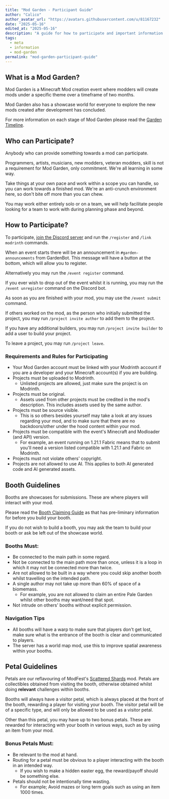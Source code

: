 ```yaml
---
title: "Mod Garden - Participant Guide"
author: "Calico"
author_avatar_url: "https://avatars.githubusercontent.com/u/81167232"
date: "2025-05-16"
edited_at: "2025-05-16"
description: "A guide for how to participate and important information for Mod Garden."
tags:
  - meta
  - information
  - mod-garden
permalink: "mod-garden-participant-guide"
---
```


<!--
LICENSE

Creative Commons Legal Code

CC0 1.0 Universal

    CREATIVE COMMONS CORPORATION IS NOT A LAW FIRM AND DOES NOT PROVIDE
    LEGAL SERVICES. DISTRIBUTION OF THIS DOCUMENT DOES NOT CREATE AN
    ATTORNEY-CLIENT RELATIONSHIP. CREATIVE COMMONS PROVIDES THIS
    INFORMATION ON AN "AS-IS" BASIS. CREATIVE COMMONS MAKES NO WARRANTIES
    REGARDING THE USE OF THIS DOCUMENT OR THE INFORMATION OR WORKS
    PROVIDED HEREUNDER, AND DISCLAIMS LIABILITY FOR DAMAGES RESULTING FROM
    THE USE OF THIS DOCUMENT OR THE INFORMATION OR WORKS PROVIDED
    HEREUNDER.

Statement of Purpose

The laws of most jurisdictions throughout the world automatically confer
exclusive Copyright and Related Rights (defined below) upon the creator
and subsequent owner(s) (each and all, an "owner") of an original work of
authorship and/or a database (each, a "Work").

Certain owners wish to permanently relinquish those rights to a Work for
the purpose of contributing to a commons of creative, cultural and
scientific works ("Commons") that the public can reliably and without fear
of later claims of infringement build upon, modify, incorporate in other
works, reuse and redistribute as freely as possible in any form whatsoever
and for any purposes, including without limitation commercial purposes.
These owners may contribute to the Commons to promote the ideal of a free
culture and the further production of creative, cultural and scientific
works, or to gain reputation or greater distribution for their Work in
part through the use and efforts of others.

For these and/or other purposes and motivations, and without any
expectation of additional consideration or compensation, the person
associating CC0 with a Work (the "Affirmer"), to the extent that he or she
is an owner of Copyright and Related Rights in the Work, voluntarily
elects to apply CC0 to the Work and publicly distribute the Work under its
terms, with knowledge of his or her Copyright and Related Rights in the
Work and the meaning and intended legal effect of CC0 on those rights.

1. Copyright and Related Rights. A Work made available under CC0 may be
protected by copyright and related or neighboring rights ("Copyright and
Related Rights"). Copyright and Related Rights include, but are not
limited to, the following:

  i. the right to reproduce, adapt, distribute, perform, display,
     communicate, and translate a Work;
 ii. moral rights retained by the original author(s) and/or performer(s);
iii. publicity and privacy rights pertaining to a person's image or
     likeness depicted in a Work;
 iv. rights protecting against unfair competition in regards to a Work,
     subject to the limitations in paragraph 4(a), below;
  v. rights protecting the extraction, dissemination, use and reuse of data
     in a Work;
 vi. database rights (such as those arising under Directive 96/9/EC of the
     European Parliament and of the Council of 11 March 1996 on the legal
     protection of databases, and under any national implementation
     thereof, including any amended or successor version of such
     directive); and
vii. other similar, equivalent or corresponding rights throughout the
     world based on applicable law or treaty, and any national
     implementations thereof.

2. Waiver. To the greatest extent permitted by, but not in contravention
of, applicable law, Affirmer hereby overtly, fully, permanently,
irrevocably and unconditionally waives, abandons, and surrenders all of
Affirmer's Copyright and Related Rights and associated claims and causes
of action, whether now known or unknown (including existing as well as
future claims and causes of action), in the Work (i) in all territories
worldwide, (ii) for the maximum duration provided by applicable law or
treaty (including future time extensions), (iii) in any current or future
medium and for any number of copies, and (iv) for any purpose whatsoever,
including without limitation commercial, advertising or promotional
purposes (the "Waiver"). Affirmer makes the Waiver for the benefit of each
member of the public at large and to the detriment of Affirmer's heirs and
successors, fully intending that such Waiver shall not be subject to
revocation, rescission, cancellation, termination, or any other legal or
equitable action to disrupt the quiet enjoyment of the Work by the public
as contemplated by Affirmer's express Statement of Purpose.

3. Public License Fallback. Should any part of the Waiver for any reason
be judged legally invalid or ineffective under applicable law, then the
Waiver shall be preserved to the maximum extent permitted taking into
account Affirmer's express Statement of Purpose. In addition, to the
extent the Waiver is so judged Affirmer hereby grants to each affected
person a royalty-free, non transferable, non sublicensable, non exclusive,
irrevocable and unconditional license to exercise Affirmer's Copyright and
Related Rights in the Work (i) in all territories worldwide, (ii) for the
maximum duration provided by applicable law or treaty (including future
time extensions), (iii) in any current or future medium and for any number
of copies, and (iv) for any purpose whatsoever, including without
limitation commercial, advertising or promotional purposes (the
"License"). The License shall be deemed effective as of the date CC0 was
applied by Affirmer to the Work. Should any part of the License for any
reason be judged legally invalid or ineffective under applicable law, such
partial invalidity or ineffectiveness shall not invalidate the remainder
of the License, and in such case Affirmer hereby affirms that he or she
will not (i) exercise any of his or her remaining Copyright and Related
Rights in the Work or (ii) assert any associated claims and causes of
action with respect to the Work, in either case contrary to Affirmer's
express Statement of Purpose.

4. Limitations and Disclaimers.

 a. No trademark or patent rights held by Affirmer are waived, abandoned,
    surrendered, licensed or otherwise affected by this document.
 b. Affirmer offers the Work as-is and makes no representations or
    warranties of any kind concerning the Work, express, implied,
    statutory or otherwise, including without limitation warranties of
    title, merchantability, fitness for a particular purpose, non
    infringement, or the absence of latent or other defects, accuracy, or
    the present or absence of errors, whether or not discoverable, all to
    the greatest extent permissible under applicable law.
 c. Affirmer disclaims responsibility for clearing rights of other persons
    that may apply to the Work or any use thereof, including without
    limitation any person's Copyright and Related Rights in the Work.
    Further, Affirmer disclaims responsibility for obtaining any necessary
    consents, permissions or other rights required for any use of the
    Work.
 d. Affirmer understands and acknowledges that Creative Commons is not a
    party to this document and has no duty or obligation with respect to
    this CC0 or use of the Work.
-->

## What is a Mod Garden?
Mod Garden is a Minecraft Mod creation event where modders will create mods under a specific theme over a timeframe of two months.

Mod Garden also has a showcase world for everyone to explore the new mods created after development has concluded.

For more information on each stage of Mod Garden please read the [Garden Timeline](/blog/mod-garden-timeline).

## Who can Participate?
Anybody who can provide something towards a mod can participate.

Programmers, artists, musicians, new modders, veteran modders, skill is not a requirement for Mod Garden, only commitment. We're all learning in some way.

Take things at your own pace and work within a scope you can handle, so you can work towards a finished mod. We're an anti-crunch environment here, so don't bite off more than you can chew.

You may work either entirely solo or on a team, we will help facilitate people looking for a team to work with during planning phase and beyond.

## How to Participate?
To participate, [join the Discord server](https://discord.modgarden.net) and run the `/register` and `/link modrinth` commands.

When an event starts there will be an announcement in `#garden-announcements` from GardenBot. This message will have a button at the bottom, which will allow you to register.

Alternatively you may run the `/event register` command.

If you ever wish to drop out of the event whilst it is running, you may run the `/event unregister` command on the Discord bot.

As soon as you are finished with your mod, you may use the `/event submit` command.

If others worked on the mod, as the person who initially submitted the project, you may run `/project invite author` to add them to the project.

If you have any additional builders, you may run `/project invite builder` to add a user to build your project.

To leave a project, you may run `/project leave`.

### Requirements and Rules for Participating
- Your Mod Garden account must be linked with your Modrinth account if you are a developer and your Minecraft account(s) if you are building.
- Projects must be uploaded to Modrinth.
    - Unlisted projects are allowed, just make sure the project is on Modrinth.
- Projects must be original.
  - Assets used from other projects must be credited in the mod's description. This includes assets used by the same author.
- Projects must be source visible.
    - This is so others besides yourself may take a look at any issues regarding your mod, and to make sure that there are no backdoors/other under the hood content within your mod.
- Projects must be compatible with the event's Minecraft and Modloader (and API) version.
  - For example, an event running on 1.21.1 Fabric means that to submit you'll need a version listed compatible with 1.21.1 and Fabric on Modrinth.
- Projects must not violate others' copyright.
- Projects are not allowed to use AI. This applies to both AI generated code and AI generated assets.

## Booth Guidelines
Booths are showcases for submissions. These are where players will interact with your mod.

Please read the [Booth Claiming Guide](/blog/booth-claiming-guide) as that has pre-liminary information for before you build your booth. 

If you do not wish to build a booth, you may ask the team to build your booth or ask be left out of the showcase world.

### Booths Must:
- Be connected to the main path in some regard.
- Not be connected to the main path more than once, unless it is a loop in which it may not be connected more than twice.
- Are not allowed to be built in a way where you could skip another booth whilst travelling on the intended path.
- A single author may not take up more than 60% of space of a biomemass.
  - For example, you are not allowed to claim an entire Pale Garden whilst other booths may want/need that spot.
- Not intrude on others' booths without explicit permission.

### Navigation Tips
- All booths will have a warp to make sure that players don't get lost, make sure what is the entrance of the booth is clear and communicated to players.
- The server has a world map mod, use this to improve spatial awareness within your booths.

## Petal Guidelines
Petals are our reflavouring of ModFest's [Scattered Shards](https://modrinth.com/mod/scattered-shards) mod. Petals are collectibles obtained from visiting the booth, otherwise obtained whilst doing **relevant** challenges within booths.

Booths will always have a visitor petal, which is always placed at the front of the booth, rewarding a player for visiting your booth. The visitor petal will be of a specific type, and will only be allowed to be used as a visitor petal.

Other than this petal, you may have up to two bonus petals. These are rewarded for interacting with your booth in various ways, such as by using an item from your mod.

### Bonus Petals Must:
- Be relevant to the mod at hand.
- Routing for a petal must be obvious to a player interacting with the booth in an intended way.
    - If you wish to make a hidden easter egg, the reward/payoff should be something else.
- Petals should not be intentionally time wasting. 
    - For example; Avoid mazes or long term goals such as using an item 1000 times.